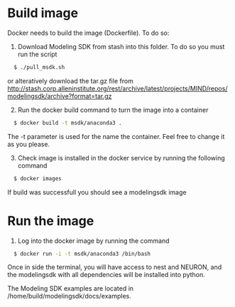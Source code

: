 Build image
==============

Docker needs to build the image (Dockerfile). To do so:
1. Download Modeling SDK from stash into this folder. To do so you must run the script
```bash
  $ ./pull_msdk.sh
```
or alteratively download the tar.gz file from  http://stash.corp.alleninstitute.org/rest/archive/latest/projects/MIND/repos/modelingsdk/archive?format=tar.gz

2. Run the docker build command to turn the image into a container
```bash
  $ docker build -t msdk/anaconda3 .
```

The -t parameter is used for the name the container. Feel free to change it as you please.

3. Check image is installed in the docker service by running the following command
```bash
  $ docker images
```

If build was successfull you should see a modelingsdk image


Run the image
=============

1. Log into the docker image by running the command
```bash
  $ docker run -i -t msdk/anaconda3 /bin/bash
```

Once in side the terminal, you will have access to nest and NEURON, and the modelingsdk with all dependencies will be installed into python. 

The Modeling SDK examples are located in /home/build/modelingsdk/docs/examples.
